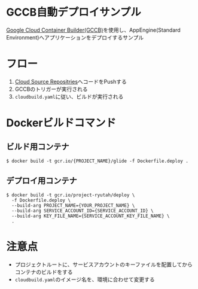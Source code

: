 # GCCB自動デプロイサンプル
[Google Cloud Container Builder(GCCB)](https://cloud.google.com/container-builder/docs/?hl=ja)を使用し、AppEngine(Standard Environment)へアプリケーションをデプロイするサンプル

# フロー
1. [Cloud Source Repositries](https://cloud.google.com/source-repositories/docs/?hl=ja)へコードをPushする
2. GCCBのトリガーが実行される
3. `cloudbuild.yaml`に従い、ビルドが実行される

# Dockerビルドコマンド
## ビルド用コンテナ
```console
$ docker build -t gcr.io/{PROJECT_NAME}/glide -f Dockerfile.deploy .
```

## デプロイ用コンテナ
```console
$ docker build -t gcr.io/project-ryutah/deploy \
  -f Dockerfile.deploy \
  --build-arg PROJECT_NAME={YOUR_PROJECT_NAME} \
  --build-arg SERVICE_ACCOUNT_ID={SERVICE_ACCOUNT_ID} \
  --build-arg KEY_FILE_NAME={SERVICE_ACCOUNT_KEY_FILE_NAME} \
  . 
```

# 注意点
* プロジェクトルートに、サービスアカウントのキーファイルを配置してからコンテナのビルドをする
* `cloudbuild.yaml`のイメージ名を、環境に合わせて変更する
